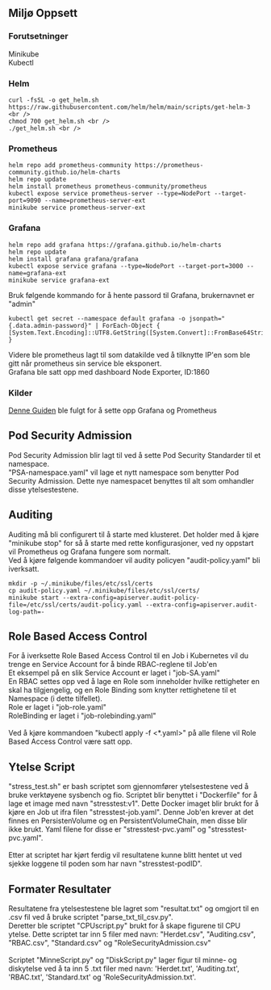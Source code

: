 ## Miljø Oppsett
### Forutsetninger <br />
Minikube <br />
Kubectl  <br />
### Helm <br />
```
curl -fsSL -o get_helm.sh https://raw.githubusercontent.com/helm/helm/main/scripts/get-helm-3 <br />
chmod 700 get_helm.sh <br />
./get_helm.sh <br />
```
### Prometheus
```
helm repo add prometheus-community https://prometheus-community.github.io/helm-charts
helm repo update
helm install prometheus prometheus-community/prometheus
kubectl expose service prometheus-server --type=NodePort --target-port=9090 --name=prometheus-server-ext
minikube service prometheus-server-ext
```
### Grafana
```
helm repo add grafana https://grafana.github.io/helm-charts 
helm repo update
helm install grafana grafana/grafana
kubectl expose service grafana --type=NodePort --target-port=3000 --name=grafana-ext
minikube service grafana-ext
```
Bruk følgende kommando for å hente passord til Grafana, brukernavnet er "admin"
```
kubectl get secret --namespace default grafana -o jsonpath="{.data.admin-password}" | ForEach-Object { [System.Text.Encoding]::UTF8.GetString([System.Convert]::FromBase64String($_)) }
```
Videre ble prometheus lagt til som datakilde ved å tilknytte IP'en som ble gitt når prometheus sin service ble eksponert. <br />
Grafana ble satt opp med dashboard Node Exporter, ID:1860

### Kilder
[Denne Guiden](https://medium.com/@gayatripawar401/deploy-prometheus-and-grafana-on-kubernetes-using-helm-5aa9d4fbae66) ble fulgt for å sette opp Grafana og Prometheus <br />

## Pod Security Admission
Pod Security Admission blir lagt til ved å sette Pod Security Standarder til et namespace. <br />
"PSA-namespace.yaml" vil lage et nytt namespace som benytter Pod Security Admission. Dette nye namespacet benyttes til alt som omhandler disse ytelsestestene.

## Auditing
Auditing må bli configurert til å starte med klusteret. Det holder med å kjøre "minikube stop" for så å starte med rette konfigurasjoner, ved ny oppstart vil Prometheus og Grafana fungere som normalt. <br />
Ved å kjøre følgende kommandoer vil audity policyen "audit-policy.yaml" bli iverksatt.
```
mkdir -p ~/.minikube/files/etc/ssl/certs
cp audit-policy.yaml ~/.minikube/files/etc/ssl/certs/
minikube start --extra-config=apiserver.audit-policy-file=/etc/ssl/certs/audit-policy.yaml --extra-config=apiserver.audit-log-path=-
```

## Role Based Access Control
For å iverksette Role Based Access Control til en Job i Kubernetes vil du trenge en Service Account for å binde RBAC-reglene til Job'en <br />
Et eksempel på en slik Service Account er laget i "job-SA.yaml" <br />
En RBAC settes opp ved å lage en Role som inneholder hvilke rettigheter en skal ha tilgjengelig, og en Role Binding som knytter rettighetene til et Namespace (i dette tilfellet). <br />
Role er laget i "job-role.yaml" <br />
RoleBinding er laget i "job-rolebinding.yaml" <br />
<br />
Ved å kjøre kommandoen "kubectl apply -f <*.yaml>" på alle filene vil Role Based Access Control være satt opp. <br />

## Ytelse Script
"stress_test.sh" er bash scriptet som gjennomfører ytelsestestene ved å bruke verktøyene sysbench og fio. Scriptet blir benyttet i "Dockerfile" for å lage et image med navn "stresstest:v1". Dette Docker imaget blir brukt for å kjøre en Job ut ifra filen "stresstest-job.yaml". Denne Job'en krever at det finnes en PersistenVolume og en PersistentVolumeChain, men disse blir ikke brukt. Yaml filene for disse er "stresstest-pvc.yaml" og "stresstest-pvc.yaml". <br />
<br />
Etter at scriptet har kjørt ferdig vil resultatene kunne blitt hentet ut ved sjekke loggene til poden som har navn "stresstest-podID".

## Formater Resultater
Resultatene fra ytelsestestene ble lagret som "resultat.txt" og omgjort til en .csv fil ved å bruke scriptet "parse_txt_til_csv.py". <br />
Deretter ble scriptet "CPUscript.py" brukt for å skape figurene til CPU ytelse. Dette scriptet tar inn 5 filer med navn: "Herdet.csv", "Auditing.csv", "RBAC.csv", "Standard.csv" og "RoleSecurityAdmission.csv" <br />
<br />
Scriptet "MinneScript.py" og "DiskScript.py" lager figur til minne- og diskytelse ved å ta inn 5 .txt filer med navn: 'Herdet.txt', 'Auditing.txt', 'RBAC.txt', 'Standard.txt' og 'RoleSecurityAdmission.txt'. <br />
<br />
